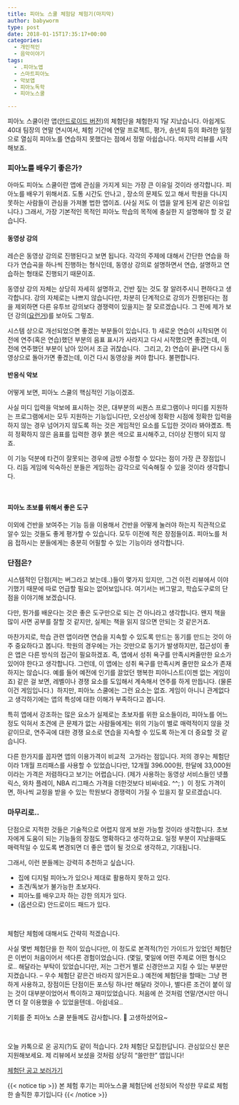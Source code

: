 ```yaml
---
title: 피아노 스쿨 체험담 체험기(마지막)
author: babyworm
type: post
date: 2018-01-15T17:35:17+00:00
categories:
  - 개인적인
  - 음악이야기
tags:
  - .피아노앱
  - 스마트피아노
  - 악보앱
  - 피아노독학
  - 피아노스쿨

---
```

피아노 스쿨이란 앱([안드로이드 버전][1])의 체험단을 체험한지 1달 지났습니다. 아쉽게도 40대 팀장의 연말 연시여서, 체험 기간에 연말 프로젝트, 평가, 송년회 등의 화려한 일정으로 열심히 피아노를 연습하지 못했다는 점에서 정말 아쉽습니다. 마지막 리뷰를 시작해보죠.

### 피아노를 배우기 좋은가?

아마도 피아노 스쿨이란 앱에 관심을 가지게 되는 가장 큰 이유일 것이라 생각합니다. 피아노를 배우기 위해서죠. 도통 시간도 안나고 , 장소의 문제도 있고 해서 학원을 다니지 못하는 사람들이 관심을 가져볼 법한 앱이죠. (사실 저도 이 앱을 알게 된게 같은 이유입니다.) 그래서, 가장 기본적인 목적인 피아노 학습의 목적에 충실한 지 설명해야 할 것 같습니다.

#### 동영상 강의

레슨은 동영상 강의로 진행된다고 보면 됩니다. 각각의 주제에 대해서 간단한 연습을 하다가 연습곡을 하나씩 진행하는 형식인데, 동영상 강의로 설명하면서 연습, 설명하고 연습하는 형태로 진행되기 때문이죠.

동영상 강의 자체는 상당히 자세히 설명하고, 건반 짚는 것도 잘 알려주시니 편하다고 생각합니다. 강의 자체로는 나쁘지 않습니다만, 차분히 단계적으로 강의가 진행된다는 점을 제외하면 다른 유투브 강의보다 경쟁력이 있을지는 잘 모르겠습니다. 그 전에 제가 보던 강의([요런거][2])를 보아도 그렇죠.

시스템 상으로 개선되었으면 좋겠는 부분들이 있습니다. 1) 새로운 연습이 시작되면 이전에 연주(혹은 연습)했던 부분의 음표 표시가 사라지고 다시 시작했으면 좋겠는데, 이전에 연주했던 부분이 남아 있어서 조금 귀찮습니다.  그리고, 2) 연습이 끝나면 다시 동영상으로 돌아가면 좋겠는데, 이건 다시 동영상을 켜야 합니다. 불편합니다.

#### 반응식 악보

어떻게 보면, 피아노 스쿨의 핵심적인 기능이겠죠.

사실 미디 입력을 악보에 표시하는 것은, 대부분의 씨퀀스 프로그램이나 미디를 지원하는 프로그램에서는 모두 지원하는 기능입니다만, 오선상에 정확한 시점에 정확한 입력을 하지 않는 경우 넘어가지 않도록 하는 것은 게임적인 요소를 도입한 것이라 봐야곘죠. 특히 정확하지 않은 음표를 입력한 경우 붉은 색으로 표시해주고, 더이상 진행이 되지 않죠.

이 기능 덕분에 타건이 잘못되는 경우에 금방 수정할 수 있다는 점이 가장 큰 장점입니다. 리듬 게임에 익숙하신 분들은 게임하는 감각으로 익숙해질 수 있을 것이라 생각합니다.

 

#### 피아노 초보를 위해서 좋은 도구

이외에 건반을 보여주는 기능 등을 이용해서 건반을 어떻게 눌러야 하는지 직관적으로 알수 있는 것들도 좋게 평가할 수 있습니다. 모두 이전에 적은 장점들이죠. 피아노를 처음 접하시는 분들에게는 충분히 어필할 수 있는 기능이라 생각합니다.

### 단점은?

시스템적인 단점(저는 버그라고 보는데..)들이 몇가지 있지만, 그건 이전 리뷰에서 이야기했기 때문에 따로 언급할 필요는 없어보입니다. 여기서는 버그말고, 학습도구로의 단점을 이야기해 보겠습니다.

다만, 뭔가를 배운다는 것은 좋은 도구만으로 되는 건 아니라고 생각합니다. 왠지 책을 많이 사면 공부를 잘할 것 같지만, 실제는 책을 읽지 않으면 안되는 것 같은거죠.

마찬가지로, 학습 관련 앱이라면 연습을 지속할 수 있도록 만드는 동기를 만드는 것이 아주 중요하다고 봅니다. 학원의 경우에는 가는 것만으로 동기가 발생하지만, 접근성이 좋은 앱은 다른 방식의 접근이 필요하겠죠. 즉, 앱에서 성취 욕구를 만족시켜줄만한 요소가 있어야 한다고 생각합니다. 그런데, 이 앱에는 성취 욕구를 만족시켜 줄만한 요소가 존재하지는 않습니다. 예를 들어 예전에 인기를 끌었던 행복한 피아니스트(이젠 없는 게임이죠) 같은 걸 보면, 레벨이나 경쟁 요소를 도입해서 계속해서 연주를 하게 만듭니다. (물론 이건 게임입니다.)  하지만, 피아노 스쿨에는 그런 요소는 없죠. 게임이 아니니 관계없다고 생각하기에는 앱의 특성에 대한 이해가 부족하다고 봅니다.

특히 앱에서 강조하는 많은 요소가 실제로는 초보자를 위한 요소들이라, 피아노를 어느정도 익혀서 초견에 큰 문제가 없는 사람들에게는 위의 기능이 별로 매력적이지 않을 것 같이므로, 연주곡에 대한 경쟁 요소로 연습을 지속할 수 있도록 하는게 더 중요할 것 같습니다.

다른 한가지를 꼽자면 앱의 이용가격이 비교적  고가라는 점입니다. 저의 경우는 체험단이라 1개월 프리패스를 사용할 수 있었습니다만, 12개월 396.000원, 한달에 33,000원이라는 가격은 저렴하다고 보기는 어렵습니다. (제가 사용하는 동영상 서비스들인 넷플릭스, 와차 플레이, NBA 리그패스 가격을 더한것보다 비싸네요. ^^; )  이 정도 가격이면, 하나씩 교정을 받을 수 있는 학원보다 경쟁력이 가질 수 있을지 잘 모르겠습니다.

### 마무리로..

단점으로 지적한 것들은 기술적으로 어렵지 않게 보완 가능할 것이라 생각합니다. 초보자에게 도움이 되는 기능들의 장점도 명확하다고 생각하고요. 일정 부분이 지났을때도 매력적일 수 있도록 변경되면 더 좋은 앱이 될 것으로 생각하고, 기대됩니다.

그래서, 이런 분들께는 강력히 추천하고 싶습니다.

  * 집에 디지털 피아노가 있으나 제대로 활용하지 못하고 있다.
  * 초견/독보가 불가능한 초보자다.
  * 피아노를 배우고자 하는 강한 의지가 있다.
  * (옵션으로) 안드로이드 패드가 있다.

 

체험단 체험에 대해서도 간략히 적겠습니다.

사실 몇번 체험단을 한 적이 있습니다만, 이 정도로 본격적(?)인 가이드가 있었던 체험단은 이번이 처음이어서 색다른 경험이었습니다. (몇일, 몇일에 어떤 주제로 어떤 형식으로.. 해달라는 부탁이 있었습니다만, 저는 그런거 별로 신경안쓰고 지킬 수 있는 부분만 지켰습니다. – 우수 체험단 같은건 바라지 않거든요..) 예전에 체험단을 할때는 그냥 편하게 사용하고, 장점이든 단점이든 포스팅 하나만 해달라 것이나, 별다른 조건이 붙이 않는 것이 대부분이었어서 특이하고 재미있었습니다. 처음에 쓴 것처럼 연말/연시만 아니면 더 잘 이용했을 수 있었을텐데.. 아쉽네요..

기회를 준 피아노 스쿨 분들께도 감사합니다. 🙂 고생하셨어요~

 

오늘 카톡으로 온 공지(?)도 같이 적습니다. 2차 체험단 모집한답니다. 관심있으신 분은 지원해보세요. 제 리뷰에서 보셨을 것처럼 상당히 “쓸만한” 앱입니다!

[체험단 공고 보러가기][3]

{{< notice tip >}}
본 체험 후기는 피아노스쿨 체험단에 선정되어 작성한 무료로 체험한 솔직한 후기입니다
{{< /notice >}}

 [1]: https://play.google.com/store/apps/details?id=com.tailwind.pianoschool&hl=ko
 [2]: https://www.youtube.com/channel/UCYj5-EOvgQytaY_N4eqCJ5w
 [3]: https://www.pianoschool.kr/customer/notice.asp